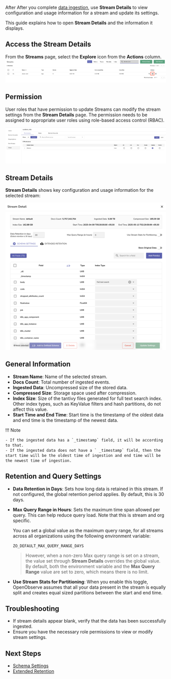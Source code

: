 After After you complete [data ingestion](streams-in-openobserve.md/#ingest-data-into-stream), use **Stream Details** to view configuration and usage information for a stream and update its settings.

This guide explains how to open **Stream Details** and the information it displays. 

## Access the Stream Details 
From the **Streams** page, select the **Explore** icon from the **Actions** column.   
![stream details access](../../images/stream-details-access.png) 

## Permission
User roles that have permission to update Streams can modify the stream settings from the **Stream Details** page. The permission needs to be assigned to appropriate user roles using role-based access control (RBAC). 

![stream details permission](../../images/stream-details-permission.png)

## Stream Details
**Stream Details** shows key configuration and usage information for the selected stream:

![stream details](../../images/stream-details.png)

## General Information

- **Stream Name**: Name of the selected stream.  
- **Docs Count**: Total number of ingested events.  
- **Ingested Data**: Uncompressed size of the stored data.  
- **Compressed Size**: Storage space used after compression.  
- **Index Size**: Size of the tantivy files generated for full text search index. Other index types, such as KeyValue filters and hash partitions, do not affect this value.   
- **Start Time and End Time**: Start time is the timestamp of the oldest data and end time is the timestamp of the newest data.   

!!! Note

    - If the ingested data has a `_timestamp` field, it will be according to that.  
    - If the ingested data does not have a ` _timestamp` field, then the start time will be the oldest time of ingestion and end time will be the newest time of ingestion.  

## Retention and Query Settings

- **Data Retention in Days**: Sets how long data is retained in this stream. If not configured, the global retention period applies. By default, this is 30 days.  
- **Max Query Range in Hours**: Sets the maximum time span allowed per query. This can help reduce query load. Note that this is stream and org specific.   

    You can set a global value as the maximum query range, for all streams across all organizations using the following environment variable:  

    ```
    ZO_DEFAULT_MAX_QUERY_RANGE_DAYS  
    ```  
    > However, when a non-zero Max query range is set on a stream, the value set through **Stream Details** overrides the global value. <br> By default, both the environment variable and the **Max Query Range** value are set to zero, which means there is no limit.
  
- **Use Stream Stats for Partitioning**: When you enable this toggle, OpenObserve assumes that all your data present in the stream is equally split and creates equal sized partitions between the start and end time. 

## Troubleshooting

- If stream details appear blank, verify that the data has been successfully ingested.
- Ensure you have the necessary role permissions to view or modify stream settings.

## Next Steps

- [Schema Settings](schema-settings.md)
- [Extended Retention](extended-retention.md)